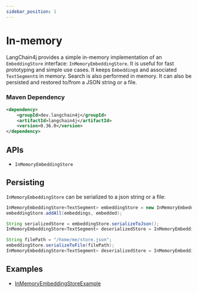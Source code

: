 ```yaml
---
sidebar_position: 1
---
```


# In-memory

LangChain4j provides a simple in-memory implementation of an `EmbeddingStore` interface:
`InMemoryEmbeddingStore`.
It is useful for fast prototyping and simple use cases.
It keeps `Embedding`s and associated `TextSegment`s in memory.
Search is also performed in memory.
It can also be persisted and restored to/from a JSON string or a file.

### Maven Dependency

```xml
<dependency>
    <groupId>dev.langchain4j</groupId>
    <artifactId>langchain4j</artifactId>
    <version>0.36.0</version>
</dependency>
```

## APIs

- `InMemoryEmbeddingStore` 


## Persisting

`InMemoryEmbeddingStore` can be serialized to a json string or a file:
```java
InMemoryEmbeddingStore<TextSegment> embeddingStore = new InMemoryEmbeddingStore<>();
embeddingStore.addAll(embeddings, embedded);

String serializedStore = embeddingStore.serializeToJson();
InMemoryEmbeddingStore<TextSegment> deserializedStore = InMemoryEmbeddingStore.fromJson(serializedStore);

String filePath = "/home/me/store.json";
embeddingStore.serializeToFile(filePath);
InMemoryEmbeddingStore<TextSegment> deserializedStore = InMemoryEmbeddingStore.fromFile(filePath);
```

## Examples

- [InMemoryEmbeddingStoreExample](https://github.com/langchain4j/langchain4j-examples/blob/main/other-examples/src/main/java/embedding/store/InMemoryEmbeddingStoreExample.java)
